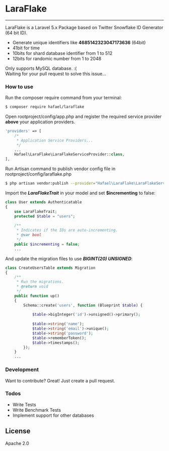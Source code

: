 # LaraFlake
------

LaraFlake is a Laravel 5.x Package based on Twitter Snowflake ID Generator (64 bit ID).

  - Generate unique identifiers like **4685142323047173636** (64bit)
  - 41bit for time
  - 10bits for shard database identifier from 1 to 512
  - 12bits for randomic number from 1 to 2048

Only supports MySQL database. :(  
Waiting for your pull request to solve this issue...

### How to use
Run the composer require command from your terminal:
```sh
$ composer require hafael/laraflake
```
Open rootproject/config/app.php and register the required service provider **above** your application providers.

```php
'providers' => [
    /*
     * Application Service Providers...
     */
    ...
    Hafael\LaraFlake\LaraFlakeServiceProvider::class,
],
```

Run Artisan command to publish vendor config file in rootproject/config/laraflake.php
```sh
$ php artisan vendor:publish --provider="Hafael\LaraFlake\LaraFlakeServiceProvider"
```

Import the ***LaraFlakeTrait*** in your model and set **$incrementing** to false:
```php
class User extends Authenticatable
{
    use LaraFlakeTrait;
    protected $table = "users";
    
    /**
     * Indicates if the IDs are auto-incrementing.
     * @var bool
     */
    public $incrementing = false;
    ...
```
And update the migration files to use ***BIGINT(20) UNSIGNED***:

```php
class CreateUsersTable extends Migration
{
    /**
     * Run the migrations.
     * @return void
     */
    public function up()
    {
        Schema::create('users', function (Blueprint $table) {
            
            $table->bigInteger('id')->unsigned()->primary();
            
            $table->string('name');
            $table->string('email')->unique();
            $table->string('password');
            $table->rememberToken();
            $table->timestamps();
        });
    }
    ...
```


### Development

Want to contribute? Great!
Just create a pull request.

### Todos

 - Write Tests
 - Write Benchmark Tests
 - Implement support for other databases

License
----
Apache 2.0
